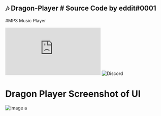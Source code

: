 ## 🎶 Dragon-Player # Source Code by eddit#0001
#MP3 Music Player


![GitHub contributors](https://img.shields.io/github/contributors/scottydocs/README-template.md)
![Discord]([https://img.shields.io/badge/Discord:%20eddit#0001-Add%20me%20for%20any%20help-blue](https://img.shields.io/static/v1?label=<LABEL>&message=<MESSAGE>&color=<COLOR>))

# Dragon Player Screenshot of UI

![image](https://user-images.githubusercontent.com/33374170/189505519-baf55c7c-236b-47bd-9cd7-11536211cd11.png) a
